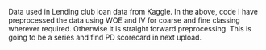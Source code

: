 Data used in Lending club loan data from Kaggle. In the above, code I have preprocessed the data using WOE and IV for coarse and fine classing wherever required. Otherwise it is straight forward preprocessing. This is going to be a series and find PD scorecard in next upload.
